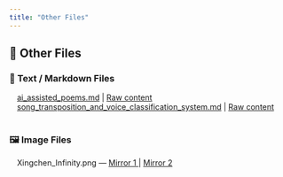 ```yaml
---
title: "Other Files"
---
```


<!-- Favicon -->
<link rel="icon" type="image/x-icon" href="./others/face.ico" />

## 📁 Other Files

### 📄 Text / Markdown Files

<div style="margin-left: 1em;">
<a href="./others/ai_assisted_poems">ai_assisted_poems.md</a> |
<a href="https://raw.githubusercontent.com/choralakari/choralakari-archive/refs/heads/main/others/ai_assisted_poems.md">Raw content</a>
</div>
<div style="margin-left: 1em;">
<a href="./others/song_transposition_and_voice_classification_system">song_transposition_and_voice_classification_system.md</a> |
<a href="https://raw.githubusercontent.com/choralakari/choralakari-archive/refs/heads/main/others/song_transposition_and_voice_classification_system.md">Raw content</a>
</div>

<br>

### 🖼️ Image Files

<div style="margin-left: 1em;">
Xingchen_Infinity.png —
<a href="https://huggingface.co/1358Adrian/so-vits-svc-rvc-models/resolve/main/RVC_v2_Public_Models/Xingchen_Infinity.png" target="_blank">
  Mirror 1
</a> |
<a href="../../Xingchen_Infinity.png" target="_blank">
  Mirror 2
</a>
</div>
